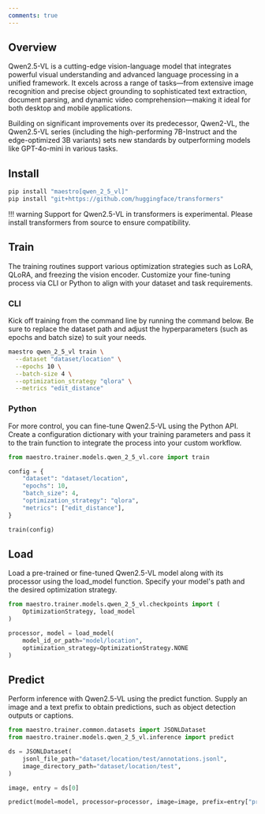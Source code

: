 ```yaml
---
comments: true
---
```


## Overview

Qwen2.5-VL is a cutting-edge vision-language model that integrates powerful visual understanding and advanced language processing in a unified framework. It excels across a range of tasks—from extensive image recognition and precise object grounding to sophisticated text extraction, document parsing, and dynamic video comprehension—making it ideal for both desktop and mobile applications.

Building on significant improvements over its predecessor, Qwen2-VL, the Qwen2.5-VL series (including the high-performing 7B-Instruct and the edge-optimized 3B variants) sets new standards by outperforming models like GPT-4o-mini in various tasks.

## Install

```bash
pip install "maestro[qwen_2_5_vl]"
pip install "git+https://github.com/huggingface/transformers"
```

!!! warning
    Support for Qwen2.5-VL in transformers is experimental.
    Please install transformers from source to ensure compatibility.

## Train

The training routines support various optimization strategies such as LoRA, QLoRA, and freezing the vision encoder. Customize your fine-tuning process via CLI or Python to align with your dataset and task requirements.

### CLI

Kick off training from the command line by running the command below. Be sure to replace the dataset path and adjust the hyperparameters (such as epochs and batch size) to suit your needs.

```bash
maestro qwen_2_5_vl train \
  --dataset "dataset/location" \
  --epochs 10 \
  --batch-size 4 \
  --optimization_strategy "qlora" \
  --metrics "edit_distance"
```

### Python

For more control, you can fine-tune Qwen2.5-VL using the Python API. Create a configuration dictionary with your training parameters and pass it to the train function to integrate the process into your custom workflow.

```python
from maestro.trainer.models.qwen_2_5_vl.core import train

config = {
    "dataset": "dataset/location",
    "epochs": 10,
    "batch_size": 4,
    "optimization_strategy": "qlora",
    "metrics": ["edit_distance"],
}

train(config)
```

## Load

Load a pre-trained or fine-tuned Qwen2.5-VL model along with its processor using the load_model function. Specify your model's path and the desired optimization strategy.

```python
from maestro.trainer.models.qwen_2_5_vl.checkpoints import (
    OptimizationStrategy, load_model
)

processor, model = load_model(
    model_id_or_path="model/location",
    optimization_strategy=OptimizationStrategy.NONE
)
```

## Predict

Perform inference with Qwen2.5-VL using the predict function. Supply an image and a text prefix to obtain predictions, such as object detection outputs or captions.

```python
from maestro.trainer.common.datasets import JSONLDataset
from maestro.trainer.models.qwen_2_5_vl.inference import predict

ds = JSONLDataset(
    jsonl_file_path="dataset/location/test/annotations.jsonl",
    image_directory_path="dataset/location/test",
)

image, entry = ds[0]

predict(model=model, processor=processor, image=image, prefix=entry["prefix"])
```
